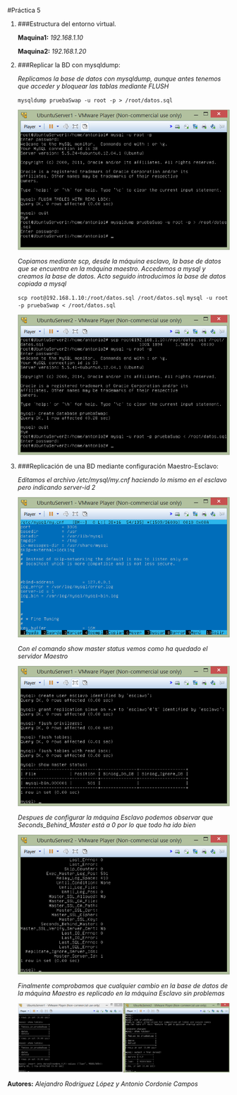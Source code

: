 #Práctica 5


1. ###Estructura del entorno virtual.

	**Maquina1:** *192.168.1.10*

	**Maquina2:** *192.168.1.20*

2. ###Replicar la BD con mysqldump:


	*Replicamos la base de datos con mysqldump, aunque antes tenemos que acceder y bloquear las tablas mediante FLUSH*
	
	`mysqldump pruebaSwap -u root -p > /root/datos.sql`

	![Imagen 1](Capturas/5__1.png "Práctica 5.2")

	*Copiamos mediante scp, desde la máquina esclavo, la base de datos que se encuentra en la máquina maestro. Accedemos a mysql y creamos la base de datos. Acto seguido introducimos la base de datos copiada a mysql*

	`scp root@192.168.1.10:/root/datos.sql /root/datos.sql`
	`mysql -u root -p pruebaSwap < /root/datos.sql`
	
	![Imagen 2](Capturas/5__2.png "Práctica 5.2")


3. ###Replicación de una BD mediante configuración Maestro-Esclavo:

	*Editamos el archivo /etc/mysql/my.cnf haciendo lo mismo en el esclavo pero indicando server-id 2*

	![Imagen 1](Capturas/5__3.png "Práctica 5.3")


	*Con el comando show master status vemos como ha quedado el servidor Maestro*

	![Imagen 2](Capturas/5__4.png "Práctica 5.3")


	*Despues de configurar la máquina Esclavo podemos observar que Seconds_Behind_Master está a 0 por lo que todo ha ido bien*
	

	![Imagen 3](Capturas/5__5.png "Práctica 5.3")


	*Finalmente comprobamos que cualquier cambio en la base de datos de la máquina Maestro es replicado en la máquina Esclavo sin problemas*

	![Imagen 4](Capturas/5__6.png "Práctica 5.3")



**Autores:** *Alejandro Rodríguez López y Antonio Cordonie Campos*	
		
	


